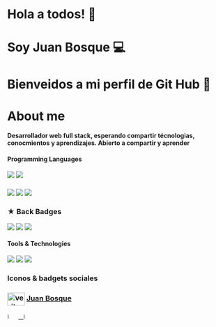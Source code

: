 <h1> Hola a todos! 👋 </h1>

<h1>Soy Juan Bosque 💻 </h1>

<h1>Bienveidos a mi perfil de Git Hub 🤲</h1>


<h1> About me </h1>

<h4> Desarrollador web full stack, esperando compartir técnologias, conocmientos y aprendizajes. Abierto a compartir y aprender </h4>



<h4>Programming Languages</h4>
<p>
  <img src="https://img.shields.io/badge/JavaScript-F7DF1E?style=for-the-badge&logo=javascript&logoColor=black">
  <img src="https://img.shields.io/badge/Redux-593D88?style=for-the-badge&logo=redux&logoColor=white">
</p>

<h3>
</h3> 
<p>
  <img src="https://img.shields.io/badge/HTML5-E34F26?style=for-the-badge&logo=html5&logoColor=white">
  <img src="https://img.shields.io/badge/CSS3-1572B6?style=for-the-badge&logo=css3&logoColor=white">
  <img src="https://img.shields.io/badge/React-20232A?style=for-the-badge&logo=react&logoColor=61DAFB">
</p>

<h3>
 ★  Back Badges
</h3> 
<p>
  <img src="https://img.shields.io/badge/Node.js-339933?style=for-the-badge&logo=nodedotjs&logoColor=white">
  <img src="https://img.shields.io/badge/Express.js-000000?style=for-the-badge&logo=express&logoColor=white">
  <img src="https://img.shields.io/badge/PostgresSql-005C84?style=for-the-badge&logo=postgresSql&logoColor=white">
  

</p>

<h4>Tools & Technologies</h4>
<p>
  <img src="https://img.shields.io/badge/Git-F05032?style=for-the-badge&logo=git&logoColor=white">
  <img src="https://img.shields.io/badge/GitHub-100000?style=for-the-badge&logo=github&logoColor=white">
  <img src="https://img.shields.io/badge/Postman-FF6C37?style=for-the-badge&logo=Postman&logoColor=white">

</p>


### Iconos & badgets sociales

### <a href="https://www.instagram.com/bosque.j/" target="blank"><img align="center" src="https://raw.githubusercontent.com/rahuldkjain/github-profile-readme-generator/master/src/images/icons/Social/instagram.svg" alt="veritechie" height="30" width="40" /></a>  <a href="https://www.instagram.com/bosque.j/" target="_blank">Juan Bosque</a>
 <a href="https://www.instagram.com/bosque.j/?hl=es" target="_blank"></a>
 
 
 <span >
<a href="https://www.linkedin.com/in/juan-bosque-front-end/" ><img width="5%" src="https://github.com/juanchos85/juanchos85/blob/main/logos/linkedin-icon.png"> &nbsp;
<a href="mailto:juan_bosque@hotmail.com" ><img width="5%" src="https://img.shields.io/badge/hotmail-D14836?style=for-the-badge&logo=gmail&logoColor=white">
</span>

<!-- <p>
 
  <a href="https:/www.linkedin.com/in/juan-bosque-front-end/">
    <img src="https://img.shields.io/badge/LinkedIn-0077B5?style=for-the-badge&logo=linkedin&logoColor=white">
  </a>
  <a href="mail:juan_bosque@hotmail.com">
    <img src="https://img.shields.io/badge/hotmail-D14836?style=for-the-badge&logo=gmail&logoColor=white">
  </a>
</p> -->

<!--
**juanchos85/juanchos85** is a ✨ _special_ ✨ repository because its `README.md` (this file) appears on your GitHub profile.

Here are some ideas to get you started:

- 🔭 I’m currently working on ...
- 🌱 I’m currently learning ...
- 👯 I’m looking to collaborate on ...
- 🤔 I’m looking for help with ...
- 💬 Ask me about ...
- 📫 How to reach me: ...
- 😄 Pronouns: ...
- ⚡ Fun fact: ...
-->
